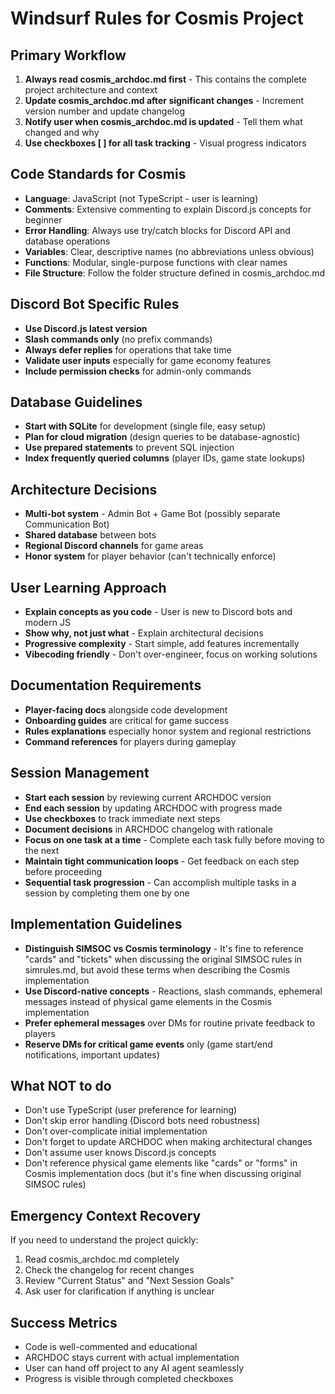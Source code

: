 # Windsurf Rules for Cosmis Project

## Primary Workflow
1. **Always read cosmis_archdoc.md first** - This contains the complete project architecture and context
2. **Update cosmis_archdoc.md after significant changes** - Increment version number and update changelog
3. **Notify user when cosmis_archdoc.md is updated** - Tell them what changed and why
4. **Use checkboxes [ ] for all task tracking** - Visual progress indicators

## Code Standards for Cosmis
- **Language**: JavaScript (not TypeScript - user is learning)
- **Comments**: Extensive commenting to explain Discord.js concepts for beginner
- **Error Handling**: Always use try/catch blocks for Discord API and database operations
- **Variables**: Clear, descriptive names (no abbreviations unless obvious)
- **Functions**: Modular, single-purpose functions with clear names
- **File Structure**: Follow the folder structure defined in cosmis_archdoc.md

## Discord Bot Specific Rules
- **Use Discord.js latest version**
- **Slash commands only** (no prefix commands)
- **Always defer replies** for operations that take time
- **Validate user inputs** especially for game economy features
- **Include permission checks** for admin-only commands

## Database Guidelines
- **Start with SQLite** for development (single file, easy setup)
- **Plan for cloud migration** (design queries to be database-agnostic)
- **Use prepared statements** to prevent SQL injection
- **Index frequently queried columns** (player IDs, game state lookups)

## Architecture Decisions
- **Multi-bot system** - Admin Bot + Game Bot (possibly separate Communication Bot)
- **Shared database** between bots
- **Regional Discord channels** for game areas
- **Honor system** for player behavior (can't technically enforce)

## User Learning Approach
- **Explain concepts as you code** - User is new to Discord bots and modern JS
- **Show why, not just what** - Explain architectural decisions
- **Progressive complexity** - Start simple, add features incrementally
- **Vibecoding friendly** - Don't over-engineer, focus on working solutions

## Documentation Requirements
- **Player-facing docs** alongside code development
- **Onboarding guides** are critical for game success
- **Rules explanations** especially honor system and regional restrictions
- **Command references** for players during gameplay

## Session Management
- **Start each session** by reviewing current ARCHDOC version
- **End each session** by updating ARCHDOC with progress made
- **Use checkboxes** to track immediate next steps
- **Document decisions** in ARCHDOC changelog with rationale
- **Focus on one task at a time** - Complete each task fully before moving to the next
- **Maintain tight communication loops** - Get feedback on each step before proceeding
- **Sequential task progression** - Can accomplish multiple tasks in a session by completing them one by one

## Implementation Guidelines
- **Distinguish SIMSOC vs Cosmis terminology** - It's fine to reference "cards" and "tickets" when discussing the original SIMSOC rules in simrules.md, but avoid these terms when describing the Cosmis implementation
- **Use Discord-native concepts** - Reactions, slash commands, ephemeral messages instead of physical game elements in the Cosmis implementation
- **Prefer ephemeral messages** over DMs for routine private feedback to players
- **Reserve DMs for critical game events** only (game start/end notifications, important updates)

## What NOT to do
- Don't use TypeScript (user preference for learning)
- Don't skip error handling (Discord bots need robustness)  
- Don't over-complicate initial implementation
- Don't forget to update ARCHDOC when making architectural changes
- Don't assume user knows Discord.js concepts
- Don't reference physical game elements like "cards" or "forms" in Cosmis implementation docs (but it's fine when discussing original SIMSOC rules)

## Emergency Context Recovery
If you need to understand the project quickly:
1. Read cosmis_archdoc.md completely
2. Check the changelog for recent changes
3. Review "Current Status" and "Next Session Goals"
4. Ask user for clarification if anything is unclear

## Success Metrics
- Code is well-commented and educational
- ARCHDOC stays current with actual implementation
- User can hand off project to any AI agent seamlessly
- Progress is visible through completed checkboxes
